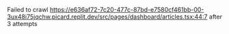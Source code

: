 Failed to crawl https://e636af72-7c20-477c-87bd-e7580cf461bb-00-3ux48i75jqchw.picard.replit.dev/src/pages/dashboard/articles.tsx:44:7 after 3 attempts